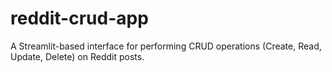 # reddit-crud-app
A Streamlit-based interface for performing CRUD operations (Create, Read, Update, Delete) on Reddit posts.

